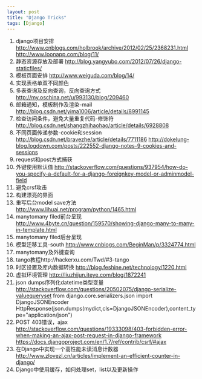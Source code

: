 ```yaml
---
layout: post
title: "Django Tricks"
tags: [Django]
---
```



1. django项目安排
	http://www.cnblogs.com/holbrook/archive/2012/02/25/2368231.html
	http://www.loonapp.com/blog/11/
2. 静态资源存放及部署
	http://blog.yangyubo.com/2012/07/26/django-staticfiles/
3. 模板页面安排
	http://www.weiguda.com/blog/14/
4. 实现表格单双不同颜色
5. 多表查询及反向查询，反向查询方式
   http://my.oschina.net/u/993130/blog/209460
6. 邮箱通知，模板制作及渲染-mail
	http://blog.csdn.net/yima1006/article/details/8991145
7. 检查访问条件，避免大量重复代码-修饰符
	http://blog.csdn.net/shangzhihaohao/article/details/6928808
8. 不同页面传递参数-cookie和session
	http://blog.csdn.net/bravezhe/article/details/7711186
	http://dokelung-blog.logdown.com/posts/222552-django-notes-9-cookies-and-sessions
9. request和post方式捕获
10. 外键使用默认值
	http://stackoverflow.com/questions/937954/how-do-you-specify-a-default-for-a-django-foreignkey-model-or-adminmodel-field
11. 避免crsf攻击
12. 构建漂亮的界面
13. 重写后台model save方法
	http://www.lihuai.net/program/python/1465.html
14. manytomany filed前台呈现
	http://www.4byte.cn/question/159570/showing-django-many-to-many-in-template.html
15. manytomany filed后台呈现
16. 模型迁移工具-south
	http://www.cnblogs.com/BeginMan/p/3324774.html
17. manytomany及外键查询 
18. tango教程http://hackerxu.com/Twd/#3-tango
19. 时区设置及库内数据转换
	http://blog.feshine.net/technology/1220.html
20. 虚拟环境管理
	http://liuzhijun.iteye.com/blog/1872241
21. json dumps序列化datetime类型变量
	http://stackoverflow.com/questions/20502075/django-serialize-valuequeryset
	from django.core.serializers.json import DjangoJSONEncoder
HttpResponse(json.dumps(mydict,cls=DjangoJSONEncoder),content_type="application/json")
22. POST 403错误，ajax
	http://stackoverflow.com/questions/19333098/403-forbidden-error-when-making-an-ajax-post-request-in-django-framework
	https://docs.djangoproject.com/en/1.7/ref/contrib/csrf/#ajax
23. 在Django中实现一个高性能未读消息计数器
	http://www.zlovezl.cn/articles/implement-an-efficient-counter-in-django/
24. Django中使用缓存，如何处理set，list以及更新操作